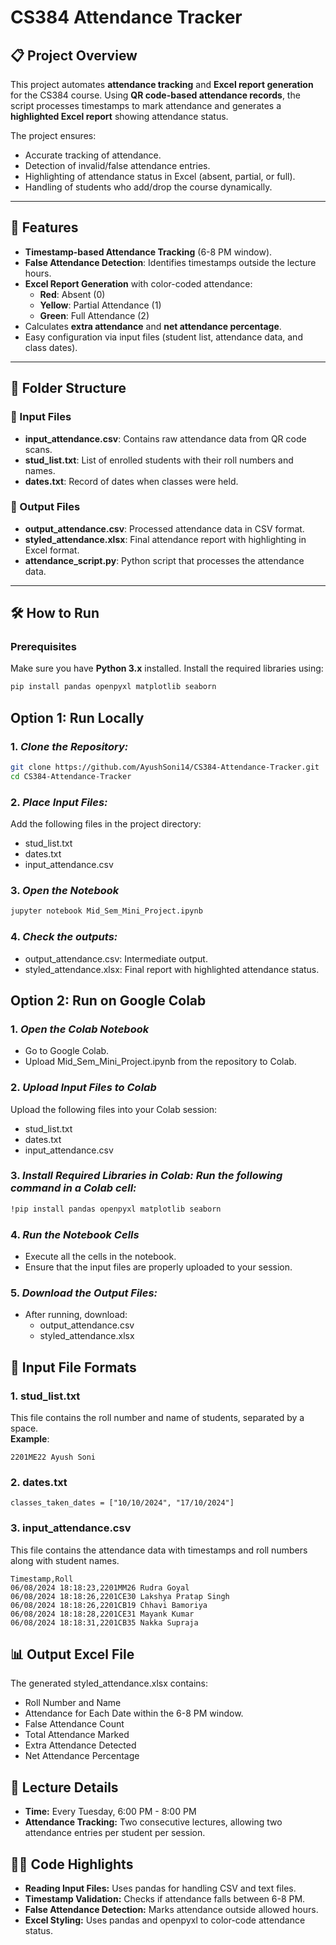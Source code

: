 # CS384 Attendance Tracker

## 📋 Project Overview
This project automates **attendance tracking** and **Excel report generation** for the CS384 course. Using **QR code-based attendance records**, the script processes timestamps to mark attendance and generates a **highlighted Excel report** showing attendance status.

The project ensures:
- Accurate tracking of attendance.
- Detection of invalid/false attendance entries.
- Highlighting of attendance status in Excel (absent, partial, or full).
- Handling of students who add/drop the course dynamically.

---

## 🚀 Features
- **Timestamp-based Attendance Tracking** (6-8 PM window).  
- **False Attendance Detection**: Identifies timestamps outside the lecture hours.  
- **Excel Report Generation** with color-coded attendance:
  - **Red**: Absent (0)  
  - **Yellow**: Partial Attendance (1)  
  - **Green**: Full Attendance (2)  
- Calculates **extra attendance** and **net attendance percentage**.  
- Easy configuration via input files (student list, attendance data, and class dates).

---

## 📂 Folder Structure
### 📄 Input Files
- **input_attendance.csv**: Contains raw attendance data from QR code scans.
- **stud_list.txt**: List of enrolled students with their roll numbers and names.
- **dates.txt**: Record of dates when classes were held.

### 📄 Output Files
- **output_attendance.csv**: Processed attendance data in CSV format.
- **styled_attendance.xlsx**: Final attendance report with highlighting in Excel format.
- **attendance_script.py**: Python script that processes the attendance data.

---

## 🛠️ How to Run

### Prerequisites
Make sure you have **Python 3.x** installed. Install the required libraries using:
```bash
pip install pandas openpyxl matplotlib seaborn
```
## Option 1: Run Locally
### 1. ***Clone the Repository:***
```bash
git clone https://github.com/AyushSoni14/CS384-Attendance-Tracker.git
cd CS384-Attendance-Tracker
```
### 2. ***Place Input Files:***
Add the following files in the project directory:
- stud_list.txt
- dates.txt
- input_attendance.csv
### 3. ***Open the Notebook***
```bash
jupyter notebook Mid_Sem_Mini_Project.ipynb
```
### 4. ***Check the outputs:***
- output_attendance.csv: Intermediate output.
- styled_attendance.xlsx: Final report with highlighted attendance status.
## Option 2: Run on Google Colab
### 1. ***Open the Colab Notebook***
- Go to Google Colab.
- Upload Mid_Sem_Mini_Project.ipynb from the repository to Colab.
### 2. ***Upload Input Files to Colab***
Upload the following files into your Colab session:
- stud_list.txt
- dates.txt
- input_attendance.csv
### 3. ***Install Required Libraries in Colab: Run the following command in a Colab cell:***
``` bash
!pip install pandas openpyxl matplotlib seaborn
```
### 4. ***Run the Notebook Cells***
- Execute all the cells in the notebook.
- Ensure that the input files are properly uploaded to your session.
### 5. ***Download the Output Files:***
- After running, download:
  - output_attendance.csv
  - styled_attendance.xlsx

## 📄 Input File Formats

### 1. **stud_list.txt**
This file contains the roll number and name of students, separated by a space.  
**Example**:
```plaintext
2201ME22 Ayush Soni
```
### 2. **dates.txt**
```plaintext
classes_taken_dates = ["10/10/2024", "17/10/2024"]
```
### 3. **input_attendance.csv**
This file contains the attendance data with timestamps and roll numbers along with student names.
```plaintext
Timestamp,Roll
06/08/2024 18:18:23,2201MM26 Rudra Goyal
06/08/2024 18:18:26,2201CE30 Lakshya Pratap Singh
06/08/2024 18:18:26,2201CB19 Chhavi Bamoriya
06/08/2024 18:18:28,2201CE31 Mayank Kumar
06/08/2024 18:18:31,2201CB35 Nakka Supraja
```
## 📊 Output Excel File
The generated styled_attendance.xlsx contains:
- Roll Number and Name
- Attendance for Each Date within the 6-8 PM window.
- False Attendance Count
- Total Attendance Marked
- Extra Attendance Detected
- Net Attendance Percentage
## 📅 Lecture Details
- **Time:** Every Tuesday, 6:00 PM - 8:00 PM
- **Attendance Tracking:** Two consecutive lectures, allowing two attendance entries per student per session.

## 🧑‍💻 Code Highlights
- **Reading Input Files:** Uses pandas for handling CSV and text files.
- **Timestamp Validation:** Checks if attendance falls between 6-8 PM.
- **False Attendance Detection:** Marks attendance outside allowed hours.
- **Excel Styling:** Uses pandas and openpyxl to color-code attendance status.
